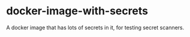 # docker-image-with-secrets
A docker image that has lots of secrets in it, for testing secret scanners.
